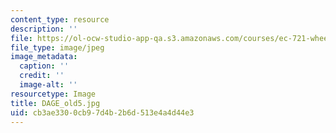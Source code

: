 ```yaml
---
content_type: resource
description: ''
file: https://ol-ocw-studio-app-qa.s3.amazonaws.com/courses/ec-721-wheelchair-design-in-developing-countries-spring-2009/cb3ae3300cb97d4b2b6d513e4a4d44e3_DAGE_old5.jpg
file_type: image/jpeg
image_metadata:
  caption: ''
  credit: ''
  image-alt: ''
resourcetype: Image
title: DAGE_old5.jpg
uid: cb3ae330-0cb9-7d4b-2b6d-513e4a4d44e3
---
```

